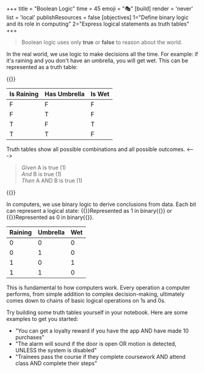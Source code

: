 +++
title = "Boolean Logic"
time = 45
emoji = "🎭"
[build]
  render = 'never'
  list = 'local'
  publishResources = false
[objectives]
    1="Define binary logic and its role in computing"
    2="Express logical statements as truth tables"
+++

> Boolean logic uses only **true** or **false** to reason about the world.

In the real world, we use logic to make decisions all the time. For example: if it's raining and you don't have an umbrella, you will get wet. This can be represented as a truth table:

{{<columns>}}

| Is Raining | Has Umbrella | Is Wet |
| ---------- | ------------ | ------ |
| F          | F            | F      |
| F          | T            | F      |
| T          | F            | T      |
| T          | T            | F      |

Truth tables show all possible combinations and all possible outcomes.
<--->

> _Given_ A is true (1)  
> _And_ B is true (1)  
> _Then_ A AND B is true (1)

{{</columns>}}

In computers, we use binary logic to derive conclusions from data. Each bit can represent a logical state: {{<tooltip title="true">}}Represented as 1 in binary{{</tooltip>}} or {{<tooltip title="false">}}Represented as 0 in binary{{</tooltip>}}.

| Raining | Umbrella | Wet |
| ------- | -------- | --- |
| 0       | 0        | 0   |
| 0       | 1        | 0   |
| 1       | 0        | 1   |
| 1       | 1        | 0   |

This is fundamental to how computers work. Every operation a computer performs, from simple addition to complex decision-making, ultimately comes down to chains of basic logical operations on 1s and 0s.

Try building some truth tables yourself in your notebook. Here are some examples to get you started:

- "You can get a loyalty reward if you have the app AND have made 10 purchases"
- "The alarm will sound if the door is open OR motion is detected, UNLESS the system is disabled"
- "Trainees pass the course if they complete coursework AND attend class AND complete their steps"
